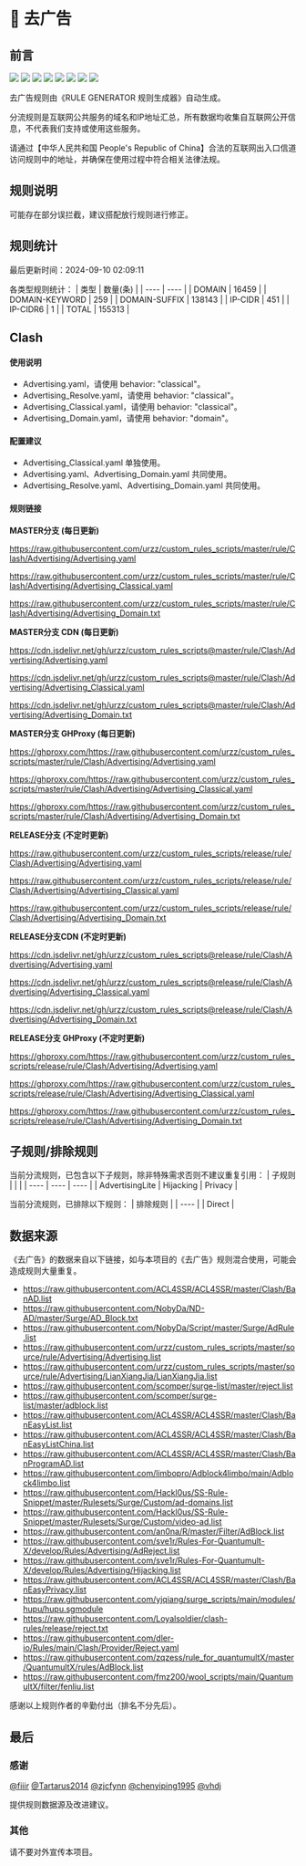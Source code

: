 # 🧸 去广告

## 前言

![](https://shields.io/badge/-移除重复规则-ff69b4) ![](https://shields.io/badge/-移除无法解析的域名-important) ![](https://shields.io/badge/-DOMAIN与DOMAIN--SUFFIX合并-green) ![](https://shields.io/badge/-DOMAIN--SUFFIX间合并-critical) ![](https://shields.io/badge/-DOMAIN与DOMAIN--KEYWORD合并-9cf) ![](https://shields.io/badge/-DOMAIN--SUFFIX与DOMAIN--KEYWORD合并-blue) ![](https://shields.io/badge/-IP--CIDR(6)合并-blueviolet) ![](https://shields.io/badge/-MITM--HOSTNAME合并-brightgreen) 

去广告规则由《RULE GENERATOR 规则生成器》自动生成。

分流规则是互联网公共服务的域名和IP地址汇总，所有数据均收集自互联网公开信息，不代表我们支持或使用这些服务。

请通过【中华人民共和国 People's Republic of China】合法的互联网出入口信道访问规则中的地址，并确保在使用过程中符合相关法律法规。

## 规则说明
可能存在部分误拦截，建议搭配放行规则进行修正。

## 规则统计

最后更新时间：2024-09-10 02:09:11

各类型规则统计：
| 类型 | 数量(条)  | 
| ---- | ----  |
| DOMAIN | 16459  | 
| DOMAIN-KEYWORD | 259  | 
| DOMAIN-SUFFIX | 138143  | 
| IP-CIDR | 451  | 
| IP-CIDR6 | 1  | 
| TOTAL | 155313  | 


## Clash 

#### 使用说明
- Advertising.yaml，请使用 behavior: "classical"。
- Advertising_Resolve.yaml，请使用 behavior: "classical"。
- Advertising_Classical.yaml，请使用 behavior: "classical"。
- Advertising_Domain.yaml，请使用 behavior: "domain"。

#### 配置建议
- Advertising_Classical.yaml 单独使用。
- Advertising.yaml、Advertising_Domain.yaml 共同使用。
- Advertising_Resolve.yaml、Advertising_Domain.yaml 共同使用。

#### 规则链接
**MASTER分支 (每日更新)**

https://raw.githubusercontent.com/urzz/custom_rules_scripts/master/rule/Clash/Advertising/Advertising.yaml

https://raw.githubusercontent.com/urzz/custom_rules_scripts/master/rule/Clash/Advertising/Advertising_Classical.yaml

https://raw.githubusercontent.com/urzz/custom_rules_scripts/master/rule/Clash/Advertising/Advertising_Domain.txt

**MASTER分支 CDN (每日更新)**

https://cdn.jsdelivr.net/gh/urzz/custom_rules_scripts@master/rule/Clash/Advertising/Advertising.yaml

https://cdn.jsdelivr.net/gh/urzz/custom_rules_scripts@master/rule/Clash/Advertising/Advertising_Classical.yaml

https://cdn.jsdelivr.net/gh/urzz/custom_rules_scripts@master/rule/Clash/Advertising/Advertising_Domain.txt

**MASTER分支 GHProxy (每日更新)**

https://ghproxy.com/https://raw.githubusercontent.com/urzz/custom_rules_scripts/master/rule/Clash/Advertising/Advertising.yaml

https://ghproxy.com/https://raw.githubusercontent.com/urzz/custom_rules_scripts/master/rule/Clash/Advertising/Advertising_Classical.yaml

https://ghproxy.com/https://raw.githubusercontent.com/urzz/custom_rules_scripts/master/rule/Clash/Advertising/Advertising_Domain.txt

**RELEASE分支 (不定时更新)**

https://raw.githubusercontent.com/urzz/custom_rules_scripts/release/rule/Clash/Advertising/Advertising.yaml

https://raw.githubusercontent.com/urzz/custom_rules_scripts/release/rule/Clash/Advertising/Advertising_Classical.yaml

https://raw.githubusercontent.com/urzz/custom_rules_scripts/release/rule/Clash/Advertising/Advertising_Domain.txt

**RELEASE分支CDN (不定时更新)**

https://cdn.jsdelivr.net/gh/urzz/custom_rules_scripts@release/rule/Clash/Advertising/Advertising.yaml

https://cdn.jsdelivr.net/gh/urzz/custom_rules_scripts@release/rule/Clash/Advertising/Advertising_Classical.yaml

https://cdn.jsdelivr.net/gh/urzz/custom_rules_scripts@release/rule/Clash/Advertising/Advertising_Domain.txt

**RELEASE分支 GHProxy (不定时更新)**

https://ghproxy.com/https://raw.githubusercontent.com/urzz/custom_rules_scripts/release/rule/Clash/Advertising/Advertising.yaml

https://ghproxy.com/https://raw.githubusercontent.com/urzz/custom_rules_scripts/release/rule/Clash/Advertising/Advertising_Classical.yaml

https://ghproxy.com/https://raw.githubusercontent.com/urzz/custom_rules_scripts/release/rule/Clash/Advertising/Advertising_Domain.txt

## 子规则/排除规则

当前分流规则，已包含以下子规则，除非特殊需求否则不建议重复引用：
| 子规则  |  |  | 
| ---- | ---- | ----  |
| AdvertisingLite | Hijacking | Privacy  | 


当前分流规则，已排除以下规则：
| 排除规则  | 
| ----  |
| Direct  | 

## 数据来源

《去广告》的数据来自以下链接，如与本项目的《去广告》规则混合使用，可能会造成规则大量重复。

- https://raw.githubusercontent.com/ACL4SSR/ACL4SSR/master/Clash/BanAD.list
- https://raw.githubusercontent.com/NobyDa/ND-AD/master/Surge/AD_Block.txt
- https://raw.githubusercontent.com/NobyDa/Script/master/Surge/AdRule.list
- https://raw.githubusercontent.com/urzz/custom_rules_scripts/master/source/rule/Advertising/Advertising.list
- https://raw.githubusercontent.com/urzz/custom_rules_scripts/master/source/rule/Advertising/LianXiangJia/LianXiangJia.list
- https://raw.githubusercontent.com/scomper/surge-list/master/reject.list
- https://raw.githubusercontent.com/scomper/surge-list/master/adblock.list
- https://raw.githubusercontent.com/ACL4SSR/ACL4SSR/master/Clash/BanEasyList.list
- https://raw.githubusercontent.com/ACL4SSR/ACL4SSR/master/Clash/BanEasyListChina.list
- https://raw.githubusercontent.com/ACL4SSR/ACL4SSR/master/Clash/BanProgramAD.list
- https://raw.githubusercontent.com/limbopro/Adblock4limbo/main/Adblock4limbo.list
- https://raw.githubusercontent.com/Hackl0us/SS-Rule-Snippet/master/Rulesets/Surge/Custom/ad-domains.list
- https://raw.githubusercontent.com/Hackl0us/SS-Rule-Snippet/master/Rulesets/Surge/Custom/video-ad.list
- https://raw.githubusercontent.com/an0na/R/master/Filter/AdBlock.list
- https://raw.githubusercontent.com/sve1r/Rules-For-Quantumult-X/develop/Rules/Advertising/AdReject.list
- https://raw.githubusercontent.com/sve1r/Rules-For-Quantumult-X/develop/Rules/Advertising/Hijacking.list
- https://raw.githubusercontent.com/ACL4SSR/ACL4SSR/master/Clash/BanEasyPrivacy.list
- https://raw.githubusercontent.com/yjqiang/surge_scripts/main/modules/hupu/hupu.sgmodule
- https://raw.githubusercontent.com/Loyalsoldier/clash-rules/release/reject.txt
- https://raw.githubusercontent.com/dler-io/Rules/main/Clash/Provider/Reject.yaml
- https://raw.githubusercontent.com/zqzess/rule_for_quantumultX/master/QuantumultX/rules/AdBlock.list
- https://raw.githubusercontent.com/fmz200/wool_scripts/main/QuantumultX/filter/fenliu.list


感谢以上规则作者的辛勤付出（排名不分先后）。

## 最后

### 感谢

[@fiiir](https://github.com/fiiir) [@Tartarus2014](https://github.com/Tartarus2014) [@zjcfynn](https://github.com/zjcfynn) [@chenyiping1995](https://github.com/chenyiping1995) [@vhdj](https://github.com/vhdj)

提供规则数据源及改进建议。

### 其他

请不要对外宣传本项目。